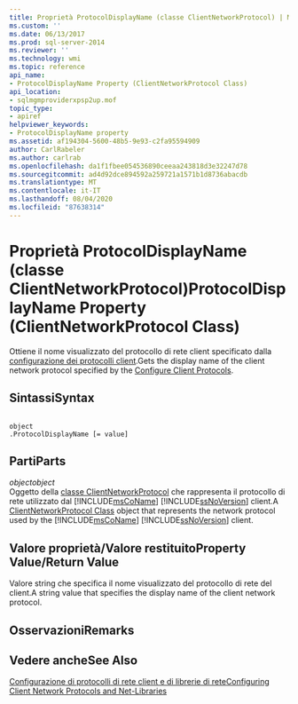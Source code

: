 ```yaml
---
title: Proprietà ProtocolDisplayName (classe ClientNetworkProtocol) | Microsoft Docs
ms.custom: ''
ms.date: 06/13/2017
ms.prod: sql-server-2014
ms.reviewer: ''
ms.technology: wmi
ms.topic: reference
api_name:
- ProtocolDisplayName Property (ClientNetworkProtocol Class)
api_location:
- sqlmgmproviderxpsp2up.mof
topic_type:
- apiref
helpviewer_keywords:
- ProtocolDisplayName property
ms.assetid: af194304-5600-48b5-9e93-c2fa95594909
author: CarlRabeler
ms.author: carlrab
ms.openlocfilehash: da1f1fbee054536890ceeaa243818d3e32247d78
ms.sourcegitcommit: ad4d92dce894592a259721a1571b1d8736abacdb
ms.translationtype: MT
ms.contentlocale: it-IT
ms.lasthandoff: 08/04/2020
ms.locfileid: "87638314"
---
```

# <a name="protocoldisplayname-property-clientnetworkprotocol-class"></a><span data-ttu-id="00fd1-102">Proprietà ProtocolDisplayName (classe ClientNetworkProtocol)</span><span class="sxs-lookup"><span data-stu-id="00fd1-102">ProtocolDisplayName Property (ClientNetworkProtocol Class)</span></span>
  <span data-ttu-id="00fd1-103">Ottiene il nome visualizzato del protocollo di rete client specificato dalla [configurazione dei protocolli client](https://technet.microsoft.com/library/ms181035.aspx).</span><span class="sxs-lookup"><span data-stu-id="00fd1-103">Gets the display name of the client network protocol specified by the [Configure Client Protocols](https://technet.microsoft.com/library/ms181035.aspx).</span></span>  
  
## <a name="syntax"></a><span data-ttu-id="00fd1-104">Sintassi</span><span class="sxs-lookup"><span data-stu-id="00fd1-104">Syntax</span></span>  
  
```  
  
object  
.ProtocolDisplayName [= value]  
```  
  
## <a name="parts"></a><span data-ttu-id="00fd1-105">Parti</span><span class="sxs-lookup"><span data-stu-id="00fd1-105">Parts</span></span>  
 <span data-ttu-id="00fd1-106">*object*</span><span class="sxs-lookup"><span data-stu-id="00fd1-106">*object*</span></span>  
 <span data-ttu-id="00fd1-107">Oggetto della [classe ClientNetworkProtocol](clientnetworkprotocol-class.md) che rappresenta il protocollo di rete utilizzato dal [!INCLUDE[msCoName](../../../includes/msconame-md.md)] [!INCLUDE[ssNoVersion](../../../includes/ssnoversion-md.md)] client.</span><span class="sxs-lookup"><span data-stu-id="00fd1-107">A [ClientNetworkProtocol Class](clientnetworkprotocol-class.md) object that represents the network protocol used by the [!INCLUDE[msCoName](../../../includes/msconame-md.md)] [!INCLUDE[ssNoVersion](../../../includes/ssnoversion-md.md)] client.</span></span>  
  
## <a name="property-valuereturn-value"></a><span data-ttu-id="00fd1-108">Valore proprietà/Valore restituito</span><span class="sxs-lookup"><span data-stu-id="00fd1-108">Property Value/Return Value</span></span>  
 <span data-ttu-id="00fd1-109">Valore string che specifica il nome visualizzato del protocollo di rete del client.</span><span class="sxs-lookup"><span data-stu-id="00fd1-109">A string value that specifies the display name of the client network protocol.</span></span>  
  
## <a name="remarks"></a><span data-ttu-id="00fd1-110">Osservazioni</span><span class="sxs-lookup"><span data-stu-id="00fd1-110">Remarks</span></span>  
  
## <a name="see-also"></a><span data-ttu-id="00fd1-111">Vedere anche</span><span class="sxs-lookup"><span data-stu-id="00fd1-111">See Also</span></span>  
 [<span data-ttu-id="00fd1-112">Configurazione di protocolli di rete client e di librerie di rete</span><span class="sxs-lookup"><span data-stu-id="00fd1-112">Configuring Client Network Protocols and Net-Libraries</span></span>](https://technet.microsoft.com/library/ms181035.aspx)  
  
  
